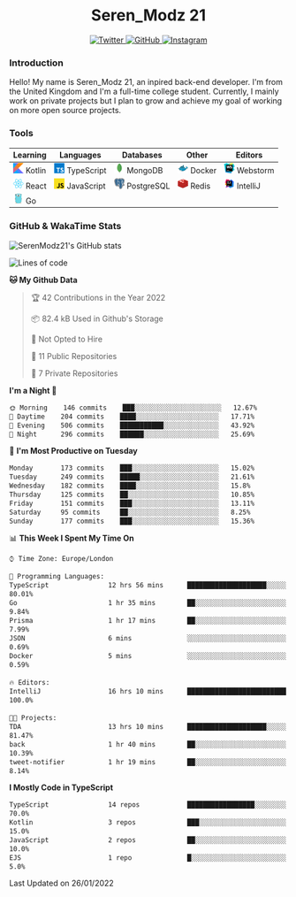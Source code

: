 <div align="center">
  <h1>Seren_Modz 21</h1>
  <a href="https://twitter.com/SerenModz21">
    <img alt="Twitter" src="https://img.shields.io/badge/twitter%20-%231DA1F2.svg?&style=for-the-badge&logo=Twitter&logoColor=white">
  </a>
  <a href="https://github.com/SerenModz21">
    <img alt="GitHub" src="https://img.shields.io/badge/github%20-%23121011.svg?&style=for-the-badge&logo=github&logoColor=white">
  </a>
  <a href="https://www.instagram.com/serenmodz21">
    <img alt="Instagram" src="https://img.shields.io/badge/instagram%20-%23E4405F.svg?&style=for-the-badge&logo=Instagram&logoColor=white">
  </a>
</div>

### Introduction

Hello! My name is Seren_Modz 21, an inpired back-end developer. I'm from the United Kingdom and I'm a full-time college student. Currently, I mainly work on private projects but I plan to grow and achieve my goal of working on more open source projects. 

### Tools

 **Learning**                                        | **Languages**                                               | **Databases**                                               | **Other**                                           | **Editors**                                                  
-----------------------------------------------------|-------------------------------------------------------------|-------------------------------------------------------------|-----------------------------------------------------|--------------------------------------------------------------
 <img width="19px" src="./assets/kotlin.svg"> Kotlin | <img width="19px" src="./assets/typescript.svg"> TypeScript | <img width="19px" src="./assets/mongodb.svg"> MongoDB       | <img width="19px" src="./assets/docker.svg"> Docker | <img width="19px" src="./assets/webstorm.svg"> Webstorm      
 <img width="19px" src="./assets/react.svg"> React   | <img width="19px" src="./assets/javascript.svg"> JavaScript | <img width="19px" src="./assets/postgresql.svg"> PostgreSQL | <img width="19px" src="./assets/redis.svg"> Redis   | <img width="19px" src="./assets/intellij-idea.svg"> IntelliJ
 <img width="19px" src="./assets/go.svg"> Go         |                                                             |                                                             |                                                     |                                                                                                               

### GitHub & WakaTime Stats

![SerenModz21's GitHub stats](https://github-readme-stats.vercel.app/api?username=SerenModz21&show_icons=true&theme=dark)

<!--START_SECTION:waka-->
![Lines of code](https://img.shields.io/badge/From%20Hello%20World%20I%27ve%20Written-36191%20lines%20of%20code-blue)

**🐱 My Github Data** 

> 🏆 42 Contributions in the Year 2022
 > 
> 📦 82.4 kB Used in Github's Storage 
 > 
> 🚫 Not Opted to Hire
 > 
> 📜 11 Public Repositories 
 > 
> 🔑 7 Private Repositories  
 > 
**I'm a Night 🦉** 

```text
🌞 Morning    146 commits    ███░░░░░░░░░░░░░░░░░░░░░░   12.67% 
🌆 Daytime    204 commits    ████░░░░░░░░░░░░░░░░░░░░░   17.71% 
🌃 Evening    506 commits    ███████████░░░░░░░░░░░░░░   43.92% 
🌙 Night      296 commits    ██████░░░░░░░░░░░░░░░░░░░   25.69%

```
📅 **I'm Most Productive on Tuesday** 

```text
Monday       173 commits    ███░░░░░░░░░░░░░░░░░░░░░░   15.02% 
Tuesday      249 commits    █████░░░░░░░░░░░░░░░░░░░░   21.61% 
Wednesday    182 commits    ████░░░░░░░░░░░░░░░░░░░░░   15.8% 
Thursday     125 commits    ██░░░░░░░░░░░░░░░░░░░░░░░   10.85% 
Friday       151 commits    ███░░░░░░░░░░░░░░░░░░░░░░   13.11% 
Saturday     95 commits     ██░░░░░░░░░░░░░░░░░░░░░░░   8.25% 
Sunday       177 commits    ███░░░░░░░░░░░░░░░░░░░░░░   15.36%

```


📊 **This Week I Spent My Time On** 

```text
⌚︎ Time Zone: Europe/London

💬 Programming Languages: 
TypeScript               12 hrs 56 mins      ████████████████████░░░░░   80.01% 
Go                       1 hr 35 mins        ██░░░░░░░░░░░░░░░░░░░░░░░   9.84% 
Prisma                   1 hr 17 mins        ██░░░░░░░░░░░░░░░░░░░░░░░   7.99% 
JSON                     6 mins              ░░░░░░░░░░░░░░░░░░░░░░░░░   0.69% 
Docker                   5 mins              ░░░░░░░░░░░░░░░░░░░░░░░░░   0.59%

🔥 Editors: 
IntelliJ                 16 hrs 10 mins      █████████████████████████   100.0%

🐱‍💻 Projects: 
TDA                      13 hrs 10 mins      ████████████████████░░░░░   81.47% 
back                     1 hr 40 mins        ██░░░░░░░░░░░░░░░░░░░░░░░   10.39% 
tweet-notifier           1 hr 19 mins        ██░░░░░░░░░░░░░░░░░░░░░░░   8.14%

```

**I Mostly Code in TypeScript** 

```text
TypeScript               14 repos            █████████████████░░░░░░░░   70.0% 
Kotlin                   3 repos             ███░░░░░░░░░░░░░░░░░░░░░░   15.0% 
JavaScript               2 repos             ██░░░░░░░░░░░░░░░░░░░░░░░   10.0% 
EJS                      1 repo              █░░░░░░░░░░░░░░░░░░░░░░░░   5.0%

```



 Last Updated on 26/01/2022
<!--END_SECTION:waka-->
